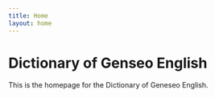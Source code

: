```yaml
---
title: Home
layout: home
---
```


# Dictionary of Genseo English

This is the homepage for the Dictionary of Geneseo English.
